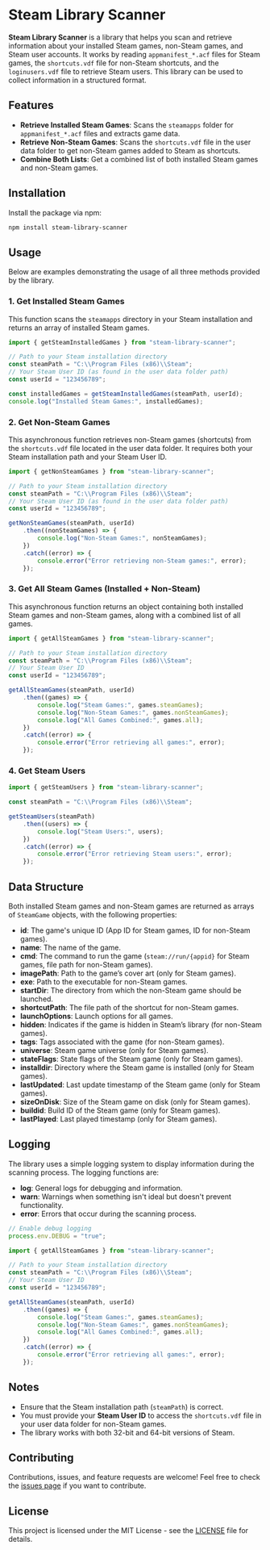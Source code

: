 ﻿# Steam Library Scanner

**Steam Library Scanner** is a library that helps you scan and retrieve information about your installed Steam games, non-Steam games, and Steam user accounts. It works by reading `appmanifest_*.acf` files for Steam games, the `shortcuts.vdf` file for non-Steam shortcuts, and the `loginusers.vdf` file to retrieve Steam users. This library can be used to collect information in a structured format.

## Features

- **Retrieve Installed Steam Games**: Scans the `steamapps` folder for `appmanifest_*.acf` files and extracts game data.
- **Retrieve Non-Steam Games**: Scans the `shortcuts.vdf` file in the user data folder to get non-Steam games added to Steam as shortcuts.
- **Combine Both Lists**: Get a combined list of both installed Steam games and non-Steam games.

## Installation

Install the package via npm:

```bash
npm install steam-library-scanner
```

## Usage

Below are examples demonstrating the usage of all three methods provided by the library.

### 1. Get Installed Steam Games

This function scans the `steamapps` directory in your Steam installation and returns an array of installed Steam games.

```ts
import { getSteamInstalledGames } from "steam-library-scanner";

// Path to your Steam installation directory
const steamPath = "C:\\Program Files (x86)\\Steam";
// Your Steam User ID (as found in the user data folder path)
const userId = "123456789";

const installedGames = getSteamInstalledGames(steamPath, userId);
console.log("Installed Steam Games:", installedGames);
```

### 2. Get Non-Steam Games

This asynchronous function retrieves non-Steam games (shortcuts) from the `shortcuts.vdf` file located in the user data folder. It requires both your Steam installation path and your Steam User ID.

```ts
import { getNonSteamGames } from "steam-library-scanner";

// Path to your Steam installation directory
const steamPath = "C:\\Program Files (x86)\\Steam";
// Your Steam User ID (as found in the user data folder path)
const userId = "123456789";

getNonSteamGames(steamPath, userId)
	.then((nonSteamGames) => {
		console.log("Non-Steam Games:", nonSteamGames);
	})
	.catch((error) => {
		console.error("Error retrieving non-Steam games:", error);
	});
```

### 3. Get All Steam Games (Installed + Non-Steam)

This asynchronous function returns an object containing both installed Steam games and non-Steam games, along with a combined list of all games.

```ts
import { getAllSteamGames } from "steam-library-scanner";

// Path to your Steam installation directory
const steamPath = "C:\\Program Files (x86)\\Steam";
// Your Steam User ID
const userId = "123456789";

getAllSteamGames(steamPath, userId)
	.then((games) => {
		console.log("Steam Games:", games.steamGames);
		console.log("Non-Steam Games:", games.nonSteamGames);
		console.log("All Games Combined:", games.all);
	})
	.catch((error) => {
		console.error("Error retrieving all games:", error);
	});
```

### 4. Get Steam Users

```ts
import { getSteamUsers } from "steam-library-scanner";

const steamPath = "C:\\Program Files (x86)\\Steam";

getSteamUsers(steamPath)
	.then((users) => {
		console.log("Steam Users:", users);
	})
	.catch((error) => {
		console.error("Error retrieving Steam users:", error);
	});
```

## Data Structure

Both installed Steam games and non-Steam games are returned as arrays of `SteamGame` objects, with the following properties:

- **id**: The game's unique ID (App ID for Steam games, ID for non-Steam games).
- **name**: The name of the game.
- **cmd**: The command to run the game (`steam://run/{appid}` for Steam games, file path for non-Steam games).
- **imagePath**: Path to the game’s cover art (only for Steam games).
- **exe**: Path to the executable for non-Steam games.
- **startDir**: The directory from which the non-Steam game should be launched.
- **shortcutPath**: The file path of the shortcut for non-Steam games.
- **launchOptions**: Launch options for all games.
- **hidden**: Indicates if the game is hidden in Steam’s library (for non-Steam games).
- **tags**: Tags associated with the game (for non-Steam games).
- **universe**: Steam game universe (only for Steam games).
- **stateFlags**: State flags of the Steam game (only for Steam games).
- **installdir**: Directory where the Steam game is installed (only for Steam games).
- **lastUpdated**: Last update timestamp of the Steam game (only for Steam games).
- **sizeOnDisk**: Size of the Steam game on disk (only for Steam games).
- **buildid**: Build ID of the Steam game (only for Steam games).
- **lastPlayed**: Last played timestamp (only for Steam games).

## Logging

The library uses a simple logging system to display information during the scanning process. The logging functions are:

- **log**: General logs for debugging and information.
- **warn**: Warnings when something isn't ideal but doesn't prevent functionality.
- **error**: Errors that occur during the scanning process.

```ts
// Enable debug logging
process.env.DEBUG = "true";

import { getAllSteamGames } from "steam-library-scanner";

// Path to your Steam installation directory
const steamPath = "C:\\Program Files (x86)\\Steam";
// Your Steam User ID
const userId = "123456789";

getAllSteamGames(steamPath, userId)
	.then((games) => {
		console.log("Steam Games:", games.steamGames);
		console.log("Non-Steam Games:", games.nonSteamGames);
		console.log("All Games Combined:", games.all);
	})
	.catch((error) => {
		console.error("Error retrieving all games:", error);
	});
```

## Notes

- Ensure that the Steam installation path (`steamPath`) is correct.
- You must provide your **Steam User ID** to access the `shortcuts.vdf` file in your user data folder for non-Steam games.
- The library works with both 32-bit and 64-bit versions of Steam.

## Contributing

Contributions, issues, and feature requests are welcome! Feel free to check the [issues page](https://github.com/yourusername/steam-library-scanner/issues) if you want to contribute.

## License

This project is licensed under the MIT License - see the [LICENSE](LICENSE) file for details.
